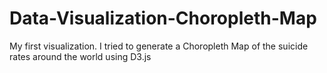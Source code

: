 # Data-Visualization-Choropleth-Map
My first visualization. I tried to generate a Choropleth Map of the suicide rates around the world using D3.js
